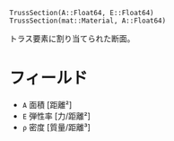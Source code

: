 ```
TrussSection(A::Float64, E::Float64)
TrussSection(mat::Material, A::Float64)
```

トラス要素に割り当てられた断面。

# フィールド

  * `A` 面積 [距離²]
  * `E` 弾性率 [力/距離²]
  * `ρ` 密度 [質量/距離³]
